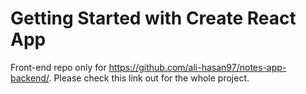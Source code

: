 # Getting Started with Create React App

Front-end repo only for https://github.com/ali-hasan97/notes-app-backend/. Please check this link out for the whole project.
